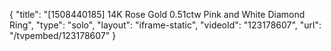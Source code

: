 {
    "title": "[1508440185] 14K Rose Gold 0.51ctw Pink and White Diamond Ring",
    "type": "solo",
    "layout": "iframe-static",
    "videoId": "123178607",
    "url": "\/tvpembed\/123178607"
}